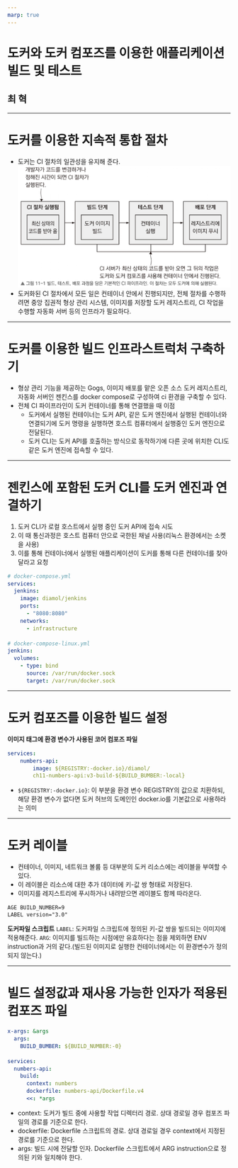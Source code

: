 ```yaml
---
marp: true
---
```


# 도커와 도커 컴포즈를 이용한 애플리케이션 빌드 및 테스트

## 최 혁

---

# 도커를 이용한 지속적 통합 절차

- 도커는 CI 절차의 일관성을 유지해 준다.
  ![w:800 h:400](image.png)
- 도커화된 CI 절차에서 모든 일은 컨테이너 안에서 진행되지만, 전체 절차를 수행하려면 중앙 집권적 형상 관리 시스템, 이미지를 저장할 도커 레지스트리, CI 작업을 수행할 자동화 서버 등의 인프라가 필요하다.

---

# 도커를 이용한 빌드 인프라스트럭처 구축하기

- 형상 관리 기능을 제공하는 Gogs, 이미지 배포를 맡은 오픈 소스 도커 레지스트리, 자동화 서버인 젠킨스를 docker compose로 구성하여 ci 환경을 구축할 수 있다.
- 전체 CI 파이프라인이 도커 컨테이너를 통해 연결했을 때 이점
  - 도커에서 실행된 컨테이너는 도커 API, 같은 도커 엔진에서 실행된 컨테이너와 연결되기에 도커 명령을 실행하면 호스트 컴퓨터에서 실행중인 도커 엔진으로 전달된다.
  - 도커 CLI는 도커 API를 호출하는 방식으로 동작하기에 다른 곳에 위치한 CLI도 같은 도커 엔진에 접속할 수 있다.

---

# 젠킨스에 포함된 도커 CLI를 도커 엔진과 연결하기

1. 도커 CLI가 로컬 호스트에서 실행 중인 도커 API에 접속 시도
2. 이 때 통신과정은 호스트 컴퓨터 안으로 국한된 채널 사용(리눅스 환경에서는 소켓을 사용)
3. 이를 통해 컨테이너에서 실행된 애플리케이션이 도커를 통해 다른 컨테이너를 찾아달라고 요청

```yaml
# docker-compose.yml
services:
  jenkins:
    image: diamol/jenkins
    ports:
      - "8080:8080"
    networks:
      - infrastructure

# docker-compose-linux.yml
jenkins:
  volumes:
    - type: bind
      source: /var/run/docker.sock
      target: /var/run/docker.sock
```

---

# 도커 컴포즈를 이용한 빌드 설정

**이미지 태그에 환경 변수가 사용된 코어 컴포즈 파일**

```yml
services:
    numbers-api:
        image: ${REGISTRY:-docker.io}/diamol/
        ch11-numbers-api:v3-build-${BUILD_BUMBER:-local}
```

- `${REGISTRY:-docker.io}`: 이 부분을 환경 변수 REGISTRY의 값으로 치환하되, 해당 환경 변수가 없다면 도커 허브의 도메인인 docker.io를 기본값으로 사용하라는 의미

---

# 도커 레이블

- 컨테이너, 이미지, 네트워크 볼륨 등 대부분의 도커 리소스에는 레이블을 부여할 수 있다.
- 이 레이블은 리소스에 대한 추가 데이터에 키-값 쌍 형태로 저장된다.
- 이미지를 레지스트리에 푸시하거나 내려받으면 레이블도 함께 따라온다.

```dockefile
AGE BUILD_NUMBER=9
LABEL version="3.0"
```

**도커파일 스크립트**
`LABEL`: 도커파일 스크립트에 정의된 키-값 쌍을 빌드되는 이미지에 적용해준다.
`ARG`: 이미지를 빌드하는 시점에만 유효하다는 점을 제외하면 ENV instruction과 거의 같다.(빌드된 이미지로 실행한 컨테이너에서는 이 환경변수가 정의되지 않는다.)

---

# 빌드 설정값과 재사용 가능한 인자가 적용된 컴포즈 파일

```yaml
x-args: &args
  args:
    BUILD_BUMBER: ${BUILD_NUMBER:-0}

services:
  numbers-api:
    build:
      context: numbers
      dockerfile: numbers-api/Dockerfile.v4
      <<: *args
```

- context: 도커가 빌드 중에 사용할 작업 디렉터리 경로. 상대 경로일 경우 컴포즈 파일의 경로를 기준으로 한다.
- dockerfile: Dockerfile 스크립트의 경로. 상대 경로일 경우 context에서 지정된 경로를 기준으로 한다.
- args: 빌드 시에 전달할 인자. Dockerfile 스크립트에서 ARG instruction으로 정의된 키와 일치해야 한다.
